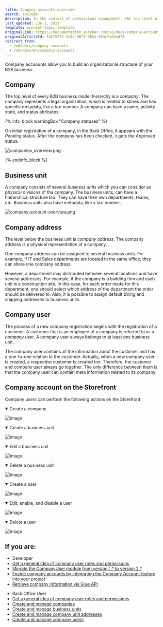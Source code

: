 ```yaml
---
title: Company accounts overview
search: exclude
description: In the context of permissions management, the top level of a B2B business model hierarchy is a Company. Each company has its organizational structure.
last_updated: Jun 1, 2021
template: concept-topic-template
originalLink: https://documentation.spryker.com/v6/docs/company-accounts
originalArticleId: fd615737-2c0e-48f2-962e-984c2addad74
redirect_from:
  - /v6/docs/company-accounts
  - /v6/docs/en/company-accounts
---
```


Company accoounts allow you to build an organizational structure of your B2B business.

## Company

The top level of every B2B business model hierarchy is a *company*. The company represents a legal organization, which is related to stores and has specific metadata, like a tax-number. A company can have a name, activity state, and status attributes.

{% info_block warningBox "Company statuses" %}

On initial registration of a company, in the Back Office, it appears with the *Pending* status. After the company has been checked, it gets the *Approved* status.

![companies_overview.png](https://spryker.s3.eu-central-1.amazonaws.com/docs/Features/Company+Account+Management/Company+Account/Company+Account+Feature+Overview/companies_overview.png)

{% endinfo_block %}

## Business unit

A company consists of several *business units* which you can consider as physical divisions of the company. The business units, can have a hierarchical structure too. They can have their own departments, teams, etc. Business units also have metadata, like a tax-number.

![company-account-overview.png](https://spryker.s3.eu-central-1.amazonaws.com/docs/Features/Company+Account+Management/Company+Account/Company+Account+Feature+Overview/company-account-overview.png)

## Company address

The level below the business unit is *company address*. The company address is a physical representation of a company.

One company address can be assigned to several business units. For example, if IT and Sales departments are located in the same office, they can share one company address.

However, a department may distributed between several locations and have several addresses. For example, if the company is a building firm and each unit is a construction site. In this case, for each order made for this department, one should select which address of the department the order should be delivered to. Also, it is possible to assign default billing and shipping addresses to business units.

## Company user

The process of a new company registration begins with the registration of a customer. A customer that is an employee of a company is referred to as a *company user*. A company user always belongs to at least one business unit.

The company user contains all the information about the customer and has a one-to-one relation to the customer. Actually, when a new company user is created, a respective customer is created too. Therefore, the customer and company user always go together. The only difference between them is that the company user can contain meta information related to its company.


## Company account on the Storefront
Company users can perform the following actions on the Storefront:

<details open>
<summary markdown='span'>Create a company</summary>

![image](https://spryker.s3.eu-central-1.amazonaws.com/docs/Features/Company+Account+Management/Company+Account/Company+Account+Feature+Overview/create-a-company.gif)

</details>


<details open>
<summary markdown='span'>Create a business unit</summary>

![image](https://spryker.s3.eu-central-1.amazonaws.com/docs/Features/Company+Account+Management/Company+Account/Company+Account+Feature+Overview/create-a-business-unit.gif)

</details>

<details open>
<summary markdown='span'>Edit a business unit</summary>

![image](https://spryker.s3.eu-central-1.amazonaws.com/docs/Features/Company+Account+Management/Company+Account/Company+Account+Feature+Overview/edit-a-business-unit.gif)
</details>

<details open>
<summary markdown='span'>Delete a business unit</summary>

![image](https://spryker.s3.eu-central-1.amazonaws.com/docs/Features/Company+Account+Management/Company+Account/Company+Account+Feature+Overview/delete-a-business-unit.gif)

</details>


<details open>
<summary markdown='span'>Create a user</summary>

![image](https://spryker.s3.eu-central-1.amazonaws.com/docs/Features/Company+Account+Management/Company+Account/Company+Account+Feature+Overview/create-a-user.gif)
</details>

<details open>
<summary markdown='span'>Edit, enable, and disable a user</summary>

![image](https://spryker.s3.eu-central-1.amazonaws.com/docs/Features/Company+Account+Management/Company+Account/Company+Account+Feature+Overview/enable-disable-edit-a-user.gif)

</details>

<details open>
<summary markdown='span'>Delete a user</summary>

![image](https://spryker.s3.eu-central-1.amazonaws.com/docs/Features/Company+Account+Management/Company+Account/Company+Account+Feature+Overview/delete-a-user.gif)
</details>


## If you are:

<div class="mr-container">
    <div class="mr-list-container">
        <!-- col1 -->
        <div class="mr-col">
            <ul class="mr-list mr-list-green">
                <li class="mr-title">Developer</li>
                <li><a href="/docs/scos/user/features/{{page.version}}/company-account-feature-overview/company-user-roles-and-permissions-overview.html" class="mr-link">Get a general idea of company user roles and permissions</a></li>
                <li><a href="/docs/scos/dev/module-migration-guides/migration-guide-companyuser.html#upgrading-from-version-100-to-version-200" class="mr-link">Migrate the CompanyUser module from version 1.* to version 2.*</a></li>
                <li><a href="/docs/scos/dev/feature-integration-guides/{{page.version}}/company-account-feature-integration.html" class="mr-link">Enable company accounts by integrating the Company Account feature into your project</a></li>
            <li><a href="/docs/scos/dev/glue-api-guides/{{page.version}}/managing-b2b-account/retrieving-companies.html" class="mr-link">Retrieve company information via Glue API</a></li>    
            </ul>
        </div>
        <!-- col2 -->
        <div class="mr-col">
            <ul class="mr-list mr-list-blue">
                <li class="mr-title"> Back Office User</li>
                <li><a href="/docs/scos/user/features/{{page.version}}/company-account-feature-overview/company-user-roles-and-permissions-overview.html" class="mr-link">Get a general idea of company user roles and permissions</a></li>
                <li><a href="/docs/scos/user/back-office-user-guides/{{page.version}}/customer/company-account/managing-companies.html" class="mr-link">Create and manage companies</a></li>
                <li><a href="/docs/scos/user/back-office-user-guides/{{page.version}}/customer/company-account/managing-company-units.html" class="mr-link">Create and manage business units</a></li>
                <li><a href="/docs/scos/user/back-office-user-guides/{{page.version}}/customer/company-account/managing-company-unit-addresses.html" class="mr-link">Create and manage company unit addresses</a></li>
                <li><a href="/docs/scos/user/back-office-user-guides/{{page.version}}/customer/company-account/managing-company-unit-addresses.html" class="mr-link">Create and manage company users</a></li>
            </ul>
        </div>
    </div>
</div>
